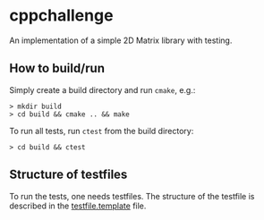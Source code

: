 # cppchallenge
An implementation of a simple 2D Matrix library with testing.

## How to build/run
Simply create a build directory and run `cmake`, e.g.:

```
> mkdir build
> cd build && cmake .. && make
```

To run all tests, run `ctest` from the build directory:
``` 
> cd build && ctest 
```

## Structure of testfiles
To run the tests, one needs testfiles. The structure of the testfile is described in the [testfile.template](testfile.template) file.